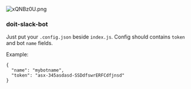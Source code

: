![xQNBz0U.png](http://i.imgur.com/xQNBz0U.png)
### doit-slack-bot

Just put your `.config.json` beside `index.js`.
Config should contains `token` and bot `name` fields.

Example:

```
{
  "name": "mybotname",
  "token": "asx-345asdasd-SSDdfswrERFCdfjnsd"
}
```